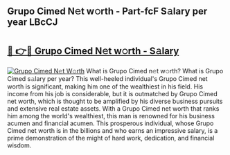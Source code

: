 ## Grupo Cimed N𝚎t w𝚘rth - Part-fcF S𝚊lary per year LBcCJ

# <h2><a href="http://gc0fwuk.nevu.top/?p=Grupo+Cimed">🔗 👉🔴 Grupo Cimed N𝚎t w𝚘rth - S𝚊lary</a></h2>

[![Grupo Cimed N𝚎t W𝚘rth](https://i.imgur.com/Oavwk0R.jpeg)](http://gc0fwuk.nevu.top/?p=Grupo+Cimed)
What is Grupo Cimed n𝚎t w𝚘rth? What is Grupo Cimed s𝚊lary per year?
This well-heeled individual's Grupo Cimed net worth is significant, making him one of the wealthiest in his field. His income from his job is considerable, but it is outmatched by Grupo Cimed net worth, which is thought to be amplified by his diverse business pursuits and extensive real estate assets. With a Grupo Cimed net worth that ranks him among the world's wealthiest, this man is renowned for his business acumen and financial acumen. This prosperous individual, whose Grupo Cimed net worth is in the billions and who earns an impressive salary, is a prime demonstration of the might of hard work, dedication, and financial wisdom.
